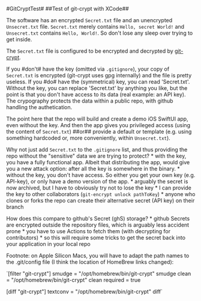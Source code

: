 #GitCryptTest#
##Test of git-crypt with XCode##

The software has an encrypted `Secret.txt` file and an unencrypted `Unsecret.txt` file.
`Secret.txt` merely contains `Hello, secret World!` and `Unsecret.txt` contains `Hello, World!`. So don't lose any sleep over trying to get inside.

The `Secret.txt` file is configured to be encrypted and decrypted by [git-crypt](https://github.com/AGWA/git-crypt).

If you #don't# have the key (omitted via `.gitignore`), your copy of `Secret.txt` is encrypted (git-crypt uses gpg internally) and the file is pretty useless.
If you #do# have the (symmetrical) key, you can read 'Secret.txt'.
Without the key, you can replace 'Secret.txt' by anything you like, but the point is that you don't have access to its data (real example: an API key). The crypography protects the data within a public repo, with github handling the authetication.

The point here that the repo will build and create a demo iOS SwiftUI app, even without the key.
And then the app gives you privileged access (using the content of `Secret.txt`) ##or## provide a default or template (e.g. using something hardcoded or, more conveniently, within `Unsecret.txt`).

Why not just add `Secret.txt` to the `.gitignore` list, and thus providing the repo without the "sensitive" data we are trying to protect?
    * with the key, you have a fully functional app. Albeit that distributing the app, would give you a new attack option: after all the key is somewhere in the binary.
    * without the key, you don't have access. So either you get your own key (e.g. API-key), or only have a demo version of the app.
    * arguably the secret is now archived, but I have to obviously try not to lose the key
    * I can provide the key to other collaborators (`git-encrypt unlock pathToKey`)
    * anyone who clones or forks the repo can create their alternative secret (API key) on their branch 

How does this compare to github's Secret (ghS) storage?
    * github Secrets are encrypted outside the repository files, which is arguably less accident prone
    * you have to use Actions to fetch them (with decrypting for contributors)
    * so this will require some tricks to get the secret back into your application in your local repo
    
Footnote: on Apple Silicon Macs, you will have to adapt the path names to the .git/config file (I think the location of HomeBrew links changed):

`[filter "git-crypt"]
    smudge = \"/opt/homebrew/bin/git-crypt\" smudge
    clean = \"/opt/homebrew/bin/git-crypt\" clean
    required = true
    
[diff "git-crypt"]
    textconv = \"/opt/homebrew/bin/git-crypt\" diff`
